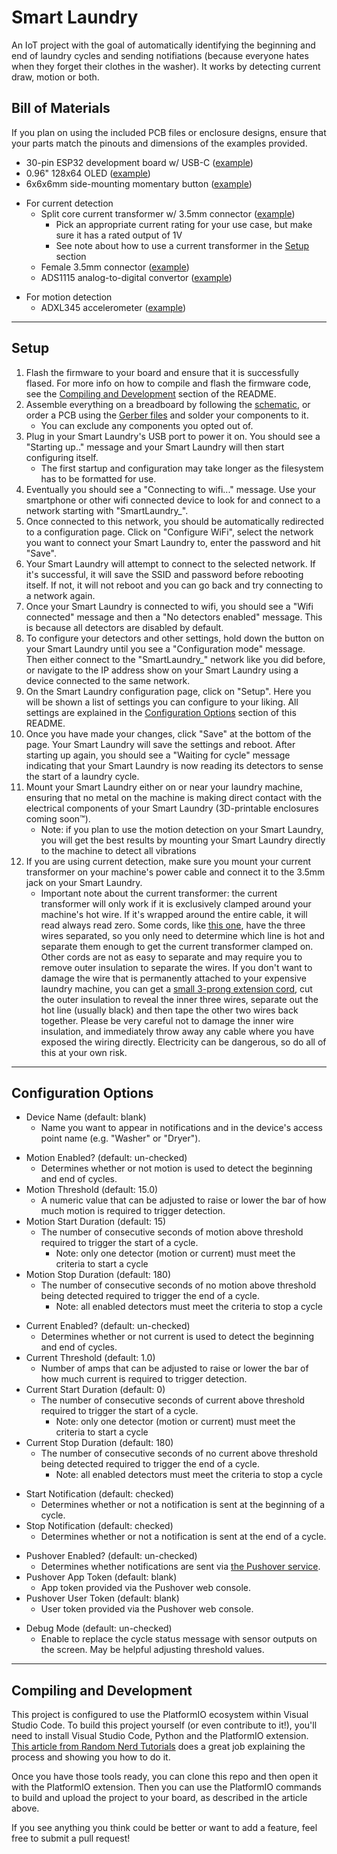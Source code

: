 # Smart Laundry
 
An IoT project with the goal of automatically identifying the beginning and end of laundry cycles and sending notifiations (because everyone hates when they forget their clothes in the washer). It works by detecting current draw, motion or both.

## Bill of Materials

If you plan on using the included PCB files or enclosure designs, ensure that your parts match the pinouts and dimensions of the examples provided.

- 30-pin ESP32 development board w/ USB-C ([example](https://www.amazon.com/dp/B0B19KRPRC))
- 0.96" 128x64 OLED ([example](https://www.amazon.com/gp/product/B0833PF7ML))
- 6x6x6mm side-mounting momentary button ([example](https://www.amazon.com/dp/B07JLDLV3R))
<!-- -->
- For current detection
    - Split core current transformer w/ 3.5mm connector ([example](https://www.amazon.com/gp/product/B07MJJRNSW))
        - Pick an appropriate current rating for your use case, but make sure it has a rated output of 1V
        - See note about how to use a current transformer in the [Setup](#setup) section
    - Female 3.5mm connector ([example](https://www.amazon.com/dp/B008SNZUYC))
    - ADS1115 analog-to-digital convertor ([example](https://www.amazon.com/gp/product/B07VPFLSMX))
<!-- -->
- For motion detection
    - ADXL345 accelerometer ([example](https://www.amazon.com/gp/product/B08VD7325C))

---

## Setup

1. Flash the firmware to your board and ensure that it is successfully flased. For more info on how to compile and flash the firmware code, see the [Compiling and Development](#compiling-and-development) section of the README.
1. Assemble everything on a breadboard by following the [schematic](extras/esp32dev-schematic.png), or order a PCB using the [Gerber files](extras/esp32dev-gerber.zip) and solder your components to it.
    - You can exclude any components you opted out of.
1. Plug in your Smart Laundry's USB port to power it on. You should see a "Starting up.." message and your Smart Laundry will then start configuring itself.
    - The first startup and configuration may take longer as the filesystem has to be formatted for use.
1. Eventually you should see a "Connecting to wifi..." message. Use your smartphone or other wifi connected device to look for and connect to a network starting with "SmartLaundry_".
1. Once connected to this network, you should be automatically redirected to a configuration page. Click on "Configure WiFi", select the network you want to connect your Smart Laundry to, enter the password and hit "Save".
1. Your Smart Laundry will attempt to connect to the selected network. If it's successful, it will save the SSID and password before rebooting itself. If not, it will not reboot and you can go back and try connecting to a network again.
1. Once your Smart Laundry is connected to wifi, you should see a "Wifi connected" message and then a "No detectors enabled" message. This is because all detectors are disabled by default.
1. To configure your detectors and other settings, hold down the button on your Smart Laundry until you see a "Configuration mode" message. Then either connect to the "SmartLaundry_" network like you did before, or navigate to the IP address show on your Smart Laundry using a device connected to the same network.
1. On the Smart Laundry configuration page, click on "Setup". Here you will be shown a list of settings you can configure to your liking. All settings are explained in the [Configuration Options](#configuration-options) section of this README.
1. Once you have made your changes, click "Save" at the bottom of the page. Your Smart Laundry will save the settings and reboot. After starting up again, you should see a "Waiting for cycle" message indicating that your Smart Laundry is now reading its detectors to sense the start of a laundry cycle.
1. Mount your Smart Laundry either on or near your laundry machine, ensuring that no metal on the machine is making direct contact with the electrical components of your Smart Laundry (3D-printable enclosures coming soon&trade;).
    - Note: if you plan to use the motion detection on your Smart Laundry, you will get the best results by mounting your Smart Laundry directly to the machine to detect all vibrations
1. If you are using current detection, make sure you mount your current transformer on your machine's power cable and connect it to the 3.5mm jack on your Smart Laundry.
    - Important note about the current transformer: the current transformer will only work if it is exclusively clamped around your machine's hot wire. If it's wrapped around the entire cable, it will read always read zero. Some cords, like [this one](https://www.homedepot.com/p/GE-6-ft-3-Prong-30-Amp-Dryer-Cord-WX09X10004/203497480#overlay), have the three wires separated, so you only need to determine which line is hot and separate them enough to get the current transformer clamped on. Other cords are not as easy to separate and may require you to remove outer insulation to separate the wires. If you don't want to damage the wire that is permanently attached to your expensive laundry machine, you can get a [small 3-prong extension cord](https://www.amazon.com/dp/B075BCD1LN), cut the outer insulation to reveal the inner three wires, separate out the hot line (usually black) and then tape the other two wires back together. Please be very careful not to damage the inner wire insulation, and immediately throw away any cable where you have exposed the wiring directly. Electricity can be dangerous, so do all of this at your own risk.

---

## Configuration Options

- Device Name (default: blank)
    - Name you want to appear in notifications and in the device's access point name (e.g. "Washer" or "Dryer").
<!-- -->
- Motion Enabled? (default: un-checked)
    - Determines whether or not motion is used to detect the beginning and end of cycles.
- Motion Threshold (default: 15.0)
    - A numeric value that can be adjusted to raise or lower the bar of how much motion is required to trigger detection.
- Motion Start Duration (default: 15)
    - The number of consecutive seconds of motion above threshold required to trigger the start of a cycle.
        - Note: only one detector (motion or current) must meet the criteria to start a cycle
- Motion Stop Duration (default: 180)
    - The number of consecutive seconds of no motion above threshold being detected required to trigger the end of a cycle.
        - Note: all enabled detectors must meet the criteria to stop a cycle
<!-- -->
- Current Enabled? (default: un-checked)
    - Determines whether or not current is used to detect the beginning and end of cycles.
- Current Threshold (default: 1.0)
    - Number of amps that can be adjusted to raise or lower the bar of how much current is required to trigger detection.
- Current Start Duration (default: 0)
    - The number of consecutive seconds of current above threshold required to trigger the start of a cycle.
        - Note: only one detector (motion or current) must meet the criteria to start a cycle
- Current Stop Duration (default: 180)
    - The number of consecutive seconds of no current above threshold being detected required to trigger the end of a cycle.
        - Note: all enabled detectors must meet the criteria to stop a cycle
<!-- -->
- Start Notification (default: checked)
    - Determines whether or not a notification is sent at the beginning of a cycle.
- Stop Notification (default: checked)
    - Determines whether or not a notification is sent at the end of a cycle.
<!-- -->
- Pushover Enabled? (default: un-checked)
    - Determines whether notifications are sent via [the Pushover service](https://pushover.net/).
- Pushover App Token (default: blank)
    - App token provided via the Pushover web console.
- Pushover User Token (default: blank)
    - User token provided via the Pushover web console.
<!-- -->
- Debug Mode (default: un-checked)
    - Enable to replace the cycle status message with sensor outputs on the screen. May be helpful adjusting threshold values.

---

## Compiling and Development

This project is configured to use the PlatformIO ecosystem within Visual Studio Code. To build this project yourself (or even contribute to it!), you'll need to install Visual Studio Code, Python and the PlatformIO extension. [This article from Random Nerd Tutorials](https://randomnerdtutorials.com/vs-code-platformio-ide-esp32-esp8266-arduino/) does a great job explaining the process and showing you how to do it.

Once you have those tools ready, you can clone this repo and then open it with the PlatformIO extension. Then you can use the PlatformIO commands to build and upload the project to your board, as described in the article above.

If you see anything you think could be better or want to add a feature, feel free to submit a pull request!